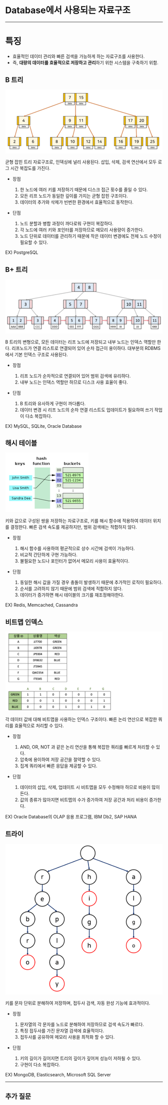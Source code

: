 # Database에서 사용되는 자료구조

---

# 특징

- 효율적인 데이터 관리와 빠른 검색을 가능하게 하는 자료구조를 사용한다.
- 즉, **대량의 데이터를 효율적으로 저장하고 관리**하기 위한 시스템을 구축하기 위함.

## B 트리

![btree.png](./image/btree.png)

균형 잡힌 트리 자료구조로, 인덱싱에 널리 사용된다.
삽입, 삭제, 검색 연산에서 모두 로그 시간 복잡도를 가진다.

- 장점

  1. 한 노드에 여러 키를 저장하기 때문에 디스크 접근 횟수를 줄일 수 있다.
  2. 모든 리프 노드가 동일한 깊이를 가지는 균형 잡힌 구조이다.
  3. 데이터의 추가와 삭제가 빈번한 환경에서 효율적으로 동작한다.

- 단점
  1. 노드 분할과 병합 과정이 까다로워 구현이 복잡하다.
  2. 각 노드에 여러 키와 포인터를 저장하므로 메모리 사용량이 증가한다.
  3. 노드 단위로 데이터를 관리하기 때문에 작은 데이터 변경에도 전체 노드 수정이 필요할 수 있다.

EX) PostgreSQL

## B+ 트리

![btree.jpg](./image/b+tree.jpg)

B 트리의 변형으로, 모든 데이터는 리프 노드에 저장되고 내부 노드는 인덱스 역할만 한다.
리프노드가 연결 리스트로 연결되어 있어 순차 접근이 용이하다.
대부분의 RDBMS에서 기본 인덱스 구조로 사용된다.

- 장점

  1. 리프 노드가 순차적으로 연결되어 있어 범위 검색에 유리하다.
  2. 내부 노드는 인덱스 역할만 하므로 디스크 사용 효율이 좋다.

- 단점
  1. B 트리와 유사하게 구현이 까다롭다.
  2. 데이터 변경 시 리프 노드의 순차 연결 리스트도 업데이트가 필요하여 쓰기 작업이 다소 복잡하다.

EX) MySQL, SQLite, Oracle Database

## 해시 테이블

![hash.png](./image/hash.png)

키와 값으로 구성된 쌍을 저장하는 자료구조로, 키를 해시 함수에 적용하여 데이터 위치를 결정한다.
빠른 검색 속도를 제공하지만, 범위 검색에는 적합하지 않다.

- 장점

  1. 해시 함수를 사용하여 평균적으로 상수 시간에 검색이 가능하다.
  2. 비교적 간단하게 구현 가능하다.
  3. 불필요한 노드나 포인터가 없어서 메모리 사용이 효율적이다.

- 단점
  1. 동일한 해시 값을 가질 경우 충돌이 발생하기 때문에 추가적인 로직이 필요하다.
  2. 순서를 고려하지 않기 때문에 범위 검색에 적합하지 않다.
  3. 데이터가 증가하면 해시 테이블의 크기를 재조정해야한다.

EX) Redis, Memcached, Cassandra

## 비트맵 인덱스

![bitmap.png](./image/bitmap.png)

각 데이터 값에 대해 비트맵을 사용하는 인덱스 구조이다.
빠른 논리 연산으로 복잡한 쿼리를 효율적으로 처리할 수 있다.

- 장점

  1. AND, OR, NOT 과 같은 논리 연산을 통해 복잡한 쿼리를 빠르게 처리할 수 있다.
  2. 압축에 용이하여 저장 공간을 절약할 수 있다.
  3. 집계 쿼리에서 빠른 응답을 제공할 수 있다.

- 단점
  1. 데이터의 삽입, 삭제, 업데이트 시 비트맵을 모두 수정해야 하므로 비용이 많이 든다.
  2. 값의 종류가 많아지면 비트맵의 수가 증가하여 저장 공간과 처리 비용이 증가한다.

EX) Oracle Database의 OLAP 응용 프로그램, IBM Db2, SAP HANA

## 트라이

![trie.png](./image/trie.png)

키를 문자 단위로 분해하여 저장하며, 접두사 검색, 자동 완성 기능에 효과적이다.

- 장점

  1. 문자열의 각 문자를 노드로 분해하여 저장하므로 검색 속도가 빠르다.
  2. 특징 접두사를 가진 문자열 검색에 효율적이다.
  3. 접두사를 공유하여 메모리 사용을 최적화 할 수 있다.

- 단점
  1. 키의 길이가 길어지면 트리의 깊이가 깊어져 성능이 저하될 수 있다.
  2. 구현이 다소 복잡하다.

EX) MongoDB, Elasticsearch, Microsoft SQL Server

---

## 추가 질문
